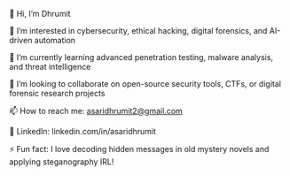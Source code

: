 👋 Hi, I’m Dhrumit

👀 I’m interested in cybersecurity, ethical hacking, digital forensics, and AI-driven automation

🌱 I’m currently learning advanced penetration testing, malware analysis, and threat intelligence

💞️ I’m looking to collaborate on open-source security tools, CTFs, or digital forensic research projects

📫 How to reach me: asaridhrumit2@gmail.com

🔗 LinkedIn: linkedin.com/in/asaridhrumit


⚡ Fun fact: I love decoding hidden messages in old mystery novels and applying steganography IRL!
